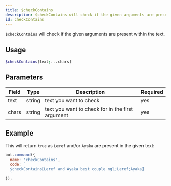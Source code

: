 ```yaml
---
title: $checkContains 
description: $checkContains will check if the given arguments are present within the text.
id: checkContains
---
```


`$checkContains` will check if the given arguments are present within the text.

## Usage

```php
$checkContains[text;...chars]
```

## Parameters 


| Field     | Type    | Description                                        | Required |
|-----------|---------|----------------------------------------------------|----------|
| text      | string  | text you want to check                             | yes      |
| chars     | string  | text you want to check for in the first argument   | yes      |


## Example

This will return `true` as `Leref` and/or `Ayaka` are present in the given text:

```javascript
bot.command({
  name: 'checkContains',
  code: `
  $checkContains[Leref and Ayaka best couple ngl;Leref;Ayaka]
  `
});
```
